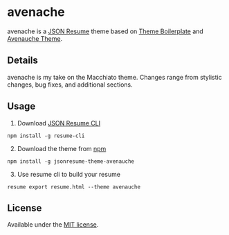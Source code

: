 # avenache

avenache is a [JSON Resume](https://jsonresume.org/) theme based on [Theme Boilerplate](https://github.com/jsonresume/jsonresume-theme-boilerplate) and [Avenauche Theme](https://github.com/avenauche/jsonresume-theme-avenauche).

## Details

avenache is my take on the Macchiato theme. Changes range from stylistic changes, bug fixes, and additional sections.


## Usage

1. Download [JSON Resume CLI](https://jsonresume.org/)
  ```
  npm install -g resume-cli
  ```

2. Download the theme from [npm](https://www.npmjs.com/)
  ```
  npm install -g jsonresume-theme-avenauche
  ```

3. Use resume cli to build your resume
  ```
  resume export resume.html --theme avenauche
  ```

## License

Available under the [MIT license](http://mths.be/mit).

